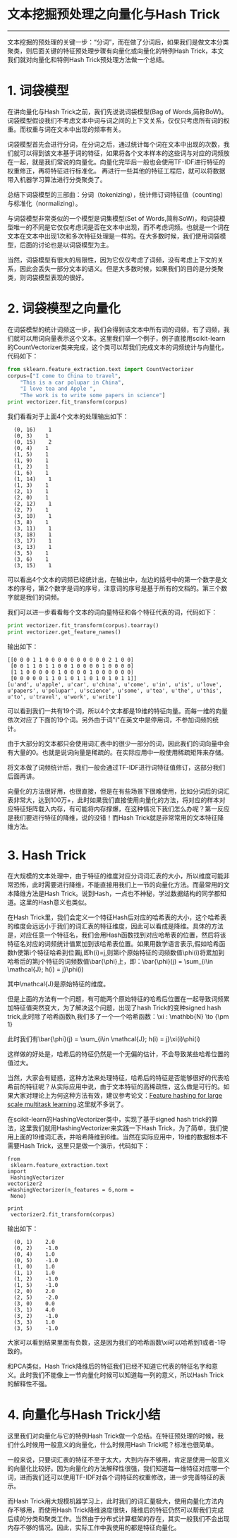 # 文本挖掘预处理之向量化与Hash Trick

---

文本挖掘的预处理的关键一步：“分词”，而在做了分词后，如果我们是做文本分类聚类，则后面关键的特征预处理步骤有向量化或向量化的特例Hash Trick，本文我们就对向量化和特例Hash Trick预处理方法做一个总结。

# 1. 词袋模型

在讲向量化与Hash Trick之前，我们先说说词袋模型\(Bag of Words,简称BoW\)。词袋模型假设我们不考虑文本中词与词之间的上下文关系，仅仅只考虑所有词的权重。而权重与词在文本中出现的频率有关。

词袋模型首先会进行分词，在分词之后，通过统计每个词在文本中出现的次数，我们就可以得到该文本基于词的特征，如果将各个文本样本的这些词与对应的词频放在一起，就是我们常说的向量化。向量化完毕后一般也会使用TF-IDF进行特征的权重修正，再将特征进行标准化。 再进行一些其他的特征工程后，就可以将数据带入机器学习算法进行分类聚类了。

总结下词袋模型的三部曲：分词（tokenizing），统计修订词特征值（counting）与标准化（normalizing）。

与词袋模型非常类似的一个模型是词集模型\(Set of Words,简称SoW\)，和词袋模型唯一的不同是它仅仅考虑词是否在文本中出现，而不考虑词频。也就是一个词在文本在文本中出现1次和多次特征处理是一样的。在大多数时候，我们使用词袋模型，后面的讨论也是以词袋模型为主。

当然，词袋模型有很大的局限性，因为它仅仅考虑了词频，没有考虑上下文的关系，因此会丢失一部分文本的语义。但是大多数时候，如果我们的目的是分类聚类，则词袋模型表现的很好。

# 2. 词袋模型之向量化

在词袋模型的统计词频这一步，我们会得到该文本中所有词的词频，有了词频，我们就可以用词向量表示这个文本。这里我们举一个例子，例子直接用scikit-learn的CountVectorizer类来完成，这个类可以帮我们完成文本的词频统计与向量化，代码如下：

```py
from sklearn.feature_extraction.text import CountVectorizer  
corpus=["I come to China to travel", 
    "This is a car polupar in China",          
    "I love tea and Apple ",   
    "The work is to write some papers in science"] 
print vectorizer.fit_transform(corpus)
```

我们看看对于上面4个文本的处理输出如下：

```
  (0, 16)    1
  (0, 3)    1
  (0, 15)    2
  (0, 4)    1
  (1, 5)    1
  (1, 9)    1
  (1, 2)    1
  (1, 6)    1
  (1, 14)    1
  (1, 3)    1
  (2, 1)    1
  (2, 0)    1
  (2, 12)    1
  (2, 7)    1
  (3, 10)    1
  (3, 8)    1
  (3, 11)    1
  (3, 18)    1
  (3, 17)    1
  (3, 13)    1
  (3, 5)    1
  (3, 6)    1
  (3, 15)    1
```

可以看出4个文本的词频已经统计出，在输出中，左边的括号中的第一个数字是文本的序号，第2个数字是词的序号，注意词的序号是基于所有的文档的。第三个数字就是我们的词频。

我们可以进一步看看每个文本的词向量特征和各个特征代表的词，代码如下：

```py
print vectorizer.fit_transform(corpus).toarray()
print vectorizer.get_feature_names()
```

输出如下：

```
[[0 0 0 1 1 0 0 0 0 0 0 0 0 0 0 2 1 0 0]
 [0 0 1 1 0 1 1 0 0 1 0 0 0 0 1 0 0 0 0]
 [1 1 0 0 0 0 0 1 0 0 0 0 1 0 0 0 0 0 0]
 [0 0 0 0 0 1 1 0 1 0 1 1 0 1 0 1 0 1 1]]
[u'and', u'apple', u'car', u'china', u'come', u'in', u'is', u'love', u'papers', u'polupar', u'science', u'some', u'tea', u'the', u'this', u'to', u'travel', u'work', u'write']
```

可以看到我们一共有19个词，所以4个文本都是19维的特征向量。而每一维的向量依次对应了下面的19个词。另外由于词"I"在英文中是停用词，不参加词频的统计。

由于大部分的文本都只会使用词汇表中的很少一部分的词，因此我们的词向量中会有大量的0。也就是说词向量是稀疏的。在实际应用中一般使用稀疏矩阵来存储。

将文本做了词频统计后，我们一般会通过TF-IDF进行词特征值修订，这部分我们后面再讲。

向量化的方法很好用，也很直接，但是在有些场景下很难使用，比如分词后的词汇表非常大，达到100万+，此时如果我们直接使用向量化的方法，将对应的样本对应特征矩阵载入内存，有可能将内存撑爆，在这种情况下我们怎么办呢？第一反应是我们要进行特征的降维，说的没错！而Hash Trick就是非常常用的文本特征降维方法。

# 3.  Hash Trick

在大规模的文本处理中，由于特征的维度对应分词词汇表的大小，所以维度可能非常恐怖，此时需要进行降维，不能直接用我们上一节的向量化方法。而最常用的文本降维方法是Hash Trick。说到Hash，一点也不神秘，学过数据结构的同学都知道。这里的Hash意义也类似。

在Hash Trick里，我们会定义一个特征Hash后对应的哈希表的大小，这个哈希表的维度会远远小于我们的词汇表的特征维度，因此可以看成是降维。具体的方法是，对应任意一个特征名，我们会用Hash函数找到对应哈希表的位置，然后将该特征名对应的词频统计值累加到该哈希表位置。如果用数学语言表示,假如哈希函数h使第i个特征哈希到位置j,即h\(i\)=j,则第i个原始特征的词频数值\phi\(i\)将累加到哈希后的第j个特征的词频数值\bar{\phi}上，即：\bar{\phi}\(j\) = \sum\_{i\in \mathcal{J}; h\(i\) = j}\phi\(i\)

其中\mathcal{J}是原始特征的维度。

但是上面的方法有一个问题，有可能两个原始特征的哈希后位置在一起导致词频累加特征值突然变大，为了解决这个问题，出现了hash Trick的变种signed hash trick,此时除了哈希函数h,我们多了一个一个哈希函数：\xi : \mathbb{N} \to {\pm 1}

此时我们有\bar{\phi}\(j\) = \sum\_{i\in \mathcal{J}; h\(i\) = j}\xi\(i\)\phi\(i\)

这样做的好处是，哈希后的特征仍然是一个无偏的估计，不会导致某些哈希位置的值过大。

当然，大家会有疑惑，这种方法来处理特征，哈希后的特征是否能够很好的代表哈希前的特征呢？从实际应用中说，由于文本特征的高稀疏性，这么做是可行的。如果大家对理论上为何这种方法有效，建议参考论文：[Feature hashing for large scale multitask learning](http://alex.smola.org/papers/2009/Weinbergeretal09.pdf).这里就不多说了。

在scikit-learn的HashingVectorizer类中，实现了基于signed hash trick的算法，这里我们就用HashingVectorizer来实践一下Hash Trick，为了简单，我们使用上面的19维词汇表，并哈希降维到6维。当然在实际应用中，19维的数据根本不需要Hash Trick，这里只是做一个演示，代码如下：

```
from
 sklearn.feature_extraction.text 
import
 HashingVectorizer 
vectorizer2
=HashingVectorizer(n_features = 6,norm =
 None)

print
 vectorizer2.fit_transform(corpus)
```

输出如下：

```
  (0, 1)    2.0
  (0, 2)    -1.0
  (0, 4)    1.0
  (0, 5)    -1.0
  (1, 0)    1.0
  (1, 1)    1.0
  (1, 2)    -1.0
  (1, 5)    -1.0
  (2, 0)    2.0
  (2, 5)    -2.0
  (3, 0)    0.0
  (3, 1)    4.0
  (3, 2)    -1.0
  (3, 3)    1.0
  (3, 5)    -1.0
```

大家可以看到结果里面有负数，这是因为我们的哈希函数\xi可以哈希到1或者-1导致的。

和PCA类似，Hash Trick降维后的特征我们已经不知道它代表的特征名字和意义。此时我们不能像上一节向量化时候可以知道每一列的意义，所以Hash Trick的解释性不强。

# 4. 向量化与Hash Trick小结

这里我们对向量化与它的特例Hash Trick做一个总结。在特征预处理的时候，我们什么时候用一般意义的向量化，什么时候用Hash Trick呢？标准也很简单。

一般来说，只要词汇表的特征不至于太大，大到内存不够用，肯定是使用一般意义的向量化比较好。因为向量化的方法解释性很强，我们知道每一维特征对应哪一个词，进而我们还可以使用TF-IDF对各个词特征的权重修改，进一步完善特征的表示。

而Hash Trick用大规模机器学习上，此时我们的词汇量极大，使用向量化方法内存不够用，而使用Hash Trick降维速度很快，降维后的特征仍然可以帮我们完成后续的分类和聚类工作。当然由于分布式计算框架的存在，其实一般我们不会出现内存不够的情况。因此，实际工作中我使用的都是特征向量化。

